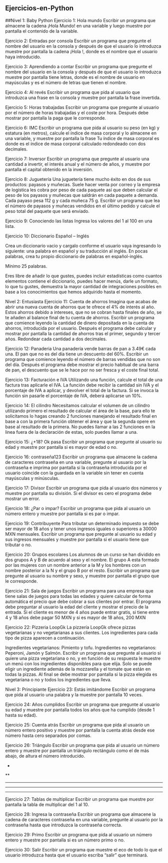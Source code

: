 ## Ejercicios-en-Python

##Nivel 1: Baby Python
Ejercicio 1: Hola mundo
Escribir un programa que almacene la cadena ¡Hola Mundo! en una variable y luego muestre por pantalla el contenido de la variable.

Ejercicio 2: Entradas por consola
Escribir un programa que pregunte el nombre del usuario en la consola y después de que el usuario lo introduzca muestre por pantalla la cadena ¡Hola <nombre>!, donde <nombre> es el nombre que el usuario haya introducido.

Ejercicio 3: Aprendiendo a contar
Escribir un programa que pregunte el nombre del usuario en la consola y después de que el usuario lo introduzca muestre por pantalla <NOMBRE> tiene <n> letras, donde <NOMBRE> es el nombre de usuario en mayúsculas y <n> es el número de letras que tienen el nombre.

Ejercicio 4: Al revés
Escribir un programa que pida al usuario que introduzca una frase en la consola y muestre por pantalla la frase invertida.

Ejercicio 5: Horas trabajadas
Escribir un programa que pregunte al usuario por el número de horas trabajadas y el coste por hora. Después debe mostrar por pantalla la paga que le corresponde.

Ejercicio 6: IMC
Escribir un programa que pida al usuario su peso (en kg) y estatura (en metros), calcule el índice de masa corporal y lo almacene en una variable, y muestre por pantalla la frase Tu índice de masa corporal es <imc> donde <imc> es el índice de masa corporal calculado redondeado con dos decimales.

Ejercicio 7: Inversor
Escribir un programa que pregunte al usuario una cantidad a invertir, el interés anual y el número de años, y muestre por pantalla el capital obtenido en la inversión.

Ejercicio 8: Juguetería
Una juguetería tiene mucho éxito en dos de sus productos: payasos y muñecas. Suele hacer venta por correo y la empresa de logística les cobra por peso de cada paquete así que deben calcular el peso de los payasos y muñecas que saldrán en cada paquete a demanda. Cada payaso pesa 112 g y cada muñeca 75 g. Escribir un programa que lea el número de payasos y muñecas vendidos en el último pedido y calcule el peso total del paquete que será enviado.

Ejercicio 9: Conociendo las listas
Ingresa los valores del 1 al 100 en una lista.

Ejercicio 10: Diccionario Español – Inglés

Crea un diccionario vacio y cargalo conforme el usuario vaya ingresando lo siguiente: una palabra en español y su traducción al inglés. En pocas palabras, crea tu propio diccionario de palabras en español-inglés.

Mínimo 25 palabras.

Eres libre de añadir lo que gustes, puedes incluir estadísticas como cuantos elementos contiene el diccionario, puedes hacer menús, darle un formato, lo que tu gustes, demuestra la mayor cantidad de integraciones posibles en base a los conocimientos que hemos adquirido hasta el momento.

Nivel 2: Entusiasta
Ejercicio 11: Cuenta de ahorros
Imagina que acabas de abrir una nueva cuenta de ahorros que te ofrece el 4% de interés al año. Estos ahorros debido a intereses, que no se cobran hasta finales de año, se te añaden al balance final de tu cuenta de ahorros. Escribir un programa que comience leyendo la cantidad de dinero depositada en la cuenta de ahorros, introducida por el usuario. Después el programa debe calcular y mostrar por pantalla la cantidad de ahorros tras el primer, segundo y tercer años. Redondear cada cantidad a dos decimales.

Ejercicio 12: Panaderia
Una panadería vende barras de pan a 3.49€ cada una. El pan que no es del día tiene un descuento del 60%. Escribir un programa que comience leyendo el número de barras vendidas que no son del día. Después el programa debe mostrar el precio habitual de una barra de pan, el descuento que se le hace por no ser fresca y el coste final total.

Ejercicio 13: Facturación e IVA
Utilizando una función, calcule el total de una factura tras aplicarle el IVA. La función debe recibir la cantidad sin IVA y el porcentaje de IVA a aplicar, y devolver el total de la factura. Si se invoca la función sin pasarle el porcentaje de IVA, deberá aplicarse un 10%.

Ejercicio 14: El cilindro
Necesitamos calcular el volumen de un cilindro utilizando primero el resultado de calcular el área de la base, para ello te solicitamos lo hagas creando 2 funciones manejando el resultado final en base a con la primera función obtener el área y que la segunda opere en base al resultado de la primera. No puedes llamar a las 2 funciones en la linea fuera de la declaración de estas, solo puedes llamar a una.

Ejercicio 15: ¿+18? Ok pasa
Escribir un programa que pregunte al usuario su edad y muestre por pantalla si es mayor de edad o no.

Ejercicio 16: contraseña123
Escribir un programa que almacene la cadena de caracteres contraseña en una variable, pregunte al usuario por la contraseña e imprima por pantalla si la contraseña introducida por el usuario coincide con la guardada en la variable sin tener en cuenta mayúsculas y minúsculas.

Ejercicio 17: Divisor
Escribir un programa que pida al usuario dos números y muestre por pantalla su división. Si el divisor es cero el programa debe mostrar un error.

Ejercicio 18: ¿Par o impar?
Escribir un programa que pida al usuario un número entero y muestre por pantalla si es par o impar.

Ejercicio 19: Contribuyente
Para tributar un determinado impuesto se debe ser mayor de 18 años y tener unos ingresos iguales o superiores a 30000 MXN mensuales. Escribir un programa que pregunte al usuario su edad y sus ingresos mensuales y muestre por pantalla si el usuario tiene que tributar o no.

Ejercicio 20: Grupos escolares
Los alumnos de un curso se han dividido en dos grupos A y B de acuerdo al sexo y el nombre. El grupo A esta formado por las mujeres con un nombre anterior a la M y los hombres con un nombre posterior a la N y el grupo B por el resto. Escribir un programa que pregunte al usuario su nombre y sexo, y muestre por pantalla el grupo que le corresponde.

Ejercicio 21: Sala de juegos
Escribir un programa para una empresa que tiene salas de juegos para todas las edades y quiere calcular de forma automática el precio que debe cobrar a sus clientes por entrar. El programa debe preguntar al usuario la edad del cliente y mostrar el precio de la entrada. Si el cliente es menor de 4 años puede entrar gratis, si tiene entre 4 y 18 años debe pagar 50 MXN y si es mayor de 18 años, 200 MXN

Ejercicio 22: Pizzeria LoopGk
La pizzería LoopGk ofrece pizzas vegetarianas y no vegetarianas a sus clientes. Los ingredientes para cada tipo de pizza aparecen a continuación.

Ingredientes vegetarianos: Pimiento y tofu.
Ingredientes no vegetarianos: Peperoni, Jamón y Salmón.
Escribir un programa que pregunte al usuario si quiere una pizza vegetariana o no, y en función de su respuesta le muestre un menú con los ingredientes disponibles para que elija. Solo se puede eligir un ingrediente además de la mozzarella y el tomate que están en todas la pizzas. Al final se debe mostrar por pantalla si la pizza elegida es vegetariana o no y todos los ingredientes que lleva.

Nivel 3: Principiante
Ejercicio 23: Estás imitándome
Escribir un programa que pida al usuario una palabra y la muestre por pantalla 10 veces.

Ejercicio 24: Años cumplidos
Escribir un programa que pregunte al usuario su edad y muestre por pantalla todos los años que ha cumplido (desde 1 hasta su edad).

Ejercicio 25: Cuenta atrás
Escribir un programa que pida al usuario un número entero positivo y muestre por pantalla la cuenta atrás desde ese número hasta cero separados por comas.

Ejercicio 26: Triángulo
Escribir un programa que pida al usuario un número entero y muestre por pantalla un triángulo rectángulo como el de más abajo, de altura el número introducido.

* 
** 
*** 
**** 
*****
Ejercicio 27: Tablas de multiplicar
Escribir un programa que muestre por pantalla la tabla de multiplicar del 1 al 10.

Ejercicio 28: Ingresa la contraseña
Escribir un programa que almacene la cadena de caracteres contraseña en una variable, pregunte al usuario por la contraseña hasta que introduzca la contraseña correcta.

Ejercicio 29: Primo
Escribir un programa que pida al usuario un número entero y muestre por pantalla si es un número primo o no.

Ejercicio 30: Salir
Escribir un programa que muestre el eco de todo lo que el usuario introduzca hasta que el usuario escriba “salir” que terminará.

